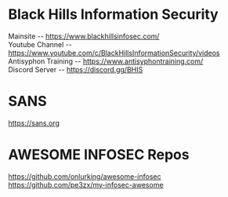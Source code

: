 # **Black Hills Information Security**  
Mainsite -- https://www.blackhillsinfosec.com/    
Youtube Channel -- https://www.youtube.com/c/BlackHillsInformationSecurity/videos    
Antisyphon Training -- https://www.antisyphontraining.com/    
Discord Server -- https://discord.gg/BHIS    
  
# **SANS**  
https://sans.org

# **AWESOME INFOSEC Repos**
  https://github.com/onlurking/awesome-infosec
  https://github.com/pe3zx/my-infosec-awesome
  
# 
